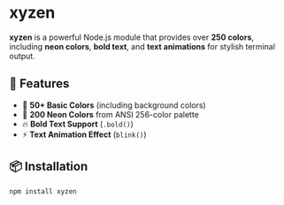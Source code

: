 # xyzen  

**xyzen** is a powerful Node.js module that provides over **250 colors**, including **neon colors**, **bold text**, and **text animations** for stylish terminal output.  

## 🚀 Features  
- 🎨 **50+ Basic Colors** (including background colors)  
- 🌈 **200 Neon Colors** from ANSI 256-color palette  
- 🔥 **Bold Text Support** (`.bold()`)  
- ⚡ **Text Animation Effect** (`blink()`)  

## 📦 Installation  
```sh
npm install xyzen
